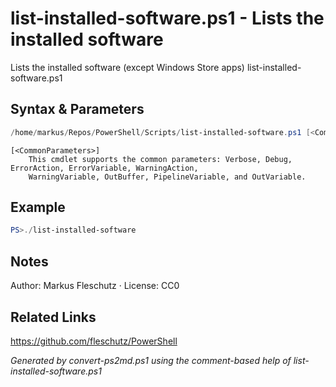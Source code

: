 # list-installed-software.ps1 - Lists the installed software

Lists the installed software (except Windows Store apps)
list-installed-software.ps1

## Syntax & Parameters
```powershell
/home/markus/Repos/PowerShell/Scripts/list-installed-software.ps1 [<CommonParameters>]
```

```
[<CommonParameters>]
    This cmdlet supports the common parameters: Verbose, Debug, ErrorAction, ErrorVariable, WarningAction, 
    WarningVariable, OutBuffer, PipelineVariable, and OutVariable.
```

## Example
```powershell
PS>./list-installed-software
```


## Notes
Author: Markus Fleschutz · License: CC0

## Related Links
https://github.com/fleschutz/PowerShell

*Generated by convert-ps2md.ps1 using the comment-based help of list-installed-software.ps1*
